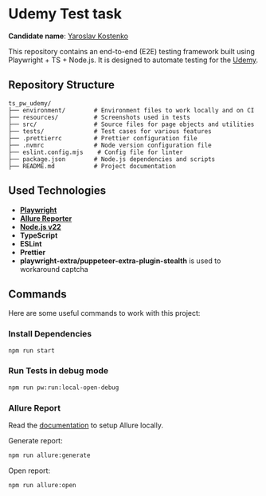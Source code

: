 # Udemy Test task

**Candidate name**: [Yaroslav Kostenko](https://www.linkedin.com/in/yaroslav-kostenko-45562515a/)

This repository contains an end-to-end (E2E) testing framework built using Playwright + TS + Node.js. It is designed to automate testing for the [Udemy](https://www.udemy.com/).

## Repository Structure

```text
ts_pw_udemy/
├── environment/        # Environment files to work locally and on CI
├── resources/          # Screenshots used in tests
├── src/                # Source files for page objects and utilities
├── tests/              # Test cases for various features
├── .prettierrc         # Prettier configuration file
├── .nvmrc              # Node version configuration file
├── eslint.config.mjs    # Config file for linter
├── package.json        # Node.js dependencies and scripts
├── README.md           # Project documentation
```

## Used Technologies

- **[Playwright](https://playwright.dev/)**
- **[Allure Reporter](https://docs.qameta.io/allure/)**
- **[Node.js v22](https://nodejs.org/en)**
- **TypeScript**
- **ESLint**
- **Prettier**
- **playwright-extra/puppeteer-extra-plugin-stealth** is used to workaround captcha

## Commands

Here are some useful commands to work with this project:

### Install Dependencies

```bash
npm run start
```

### Run Tests in debug mode

```bash
npm run pw:run:local-open-debug
```

### Allure Report

Read the [documentation](https://allurereport.org/docs/install/) to setup Allure locally.

Generate report:

```bash
npm run allure:generate
```

Open report:

```bash
npm run allure:open
```
